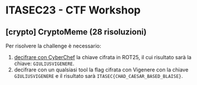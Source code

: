 # ITASEC23 - CTF Workshop

## [crypto] CryptoMeme (28 risoluzioni)

Per risolvere la challenge è necessario:

1. [decifrare con CyberChef](<https://gchq.github.io/CyberChef/#recipe=ROT13(true,true,false,25)&input=SEpWTUpWVFdKSEZPRlNG>) la chiave cifrata in ROT25, il cui risultato sarà la chiave: `GIULIUSVIGENERE`.
2. decifrare con un qualsiasi tool la flag cifrata con Vigenere con la chiave `GIULIUSVIGENERE` e il risultato sarà `ITASEC{CHAD_CAESAR_BASED_BLAISE}`.
